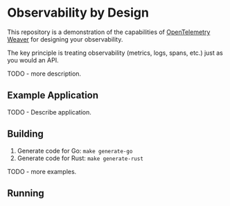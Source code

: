 # Observability by Design

This repository is a demonstration of the capabilities of [OpenTelemetry Weaver](https://github.com/open-telemetry/weaver) for designing your observability.

The key principle is treating observability (metrics, logs, spans, etc.) just as you would
an API.

TODO - more description.

## Example Application

TODO - Describe application.

## Building

1. Generate code for Go: `make generate-go`
2. Generate code for Rust: `make generate-rust`

TODO - more examples.

## Running
